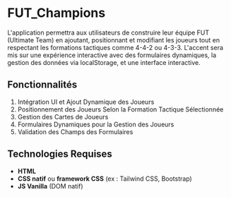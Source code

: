 # FUT_Champions
L'application permettra aux utilisateurs de construire leur équipe FUT (Ultimate Team) en ajoutant, positionnant et modifiant les joueurs tout en respectant les formations tactiques comme 4-4-2 ou 4-3-3. L'accent sera mis sur une expérience interactive avec des formulaires dynamiques, la gestion des données via localStorage, et une interface interactive.

## Fonctionnalités
1. Intégration UI et Ajout Dynamique des Joueurs
2. Positionnement des Joueurs Selon la Formation Tactique Sélectionnée
3. Gestion des Cartes de Joueurs
4. Formulaires Dynamiques pour la Gestion des Joueurs
5. Validation des Champs des Formulaires

## Technologies Requises
- **HTML**
- **CSS natif** ou **framework CSS** (ex : Tailwind CSS, Bootstrap)
- **JS Vanilla** (DOM natif)



